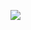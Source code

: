 <P aling="center">
<img src="https://github.com/GDARKKINGV/42-project-badges/blob/main/badges/push_swapm.png"/>
</P>
